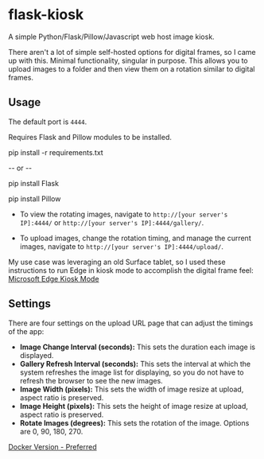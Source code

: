 # flask-kiosk

A simple Python/Flask/Pillow/Javascript web host image kiosk.

There aren't a lot of simple self-hosted options for digital frames, so I came up with this. Minimal functionality, singular in purpose. This allows you to upload images to a folder and then view them on a rotation similar to digital frames.

## Usage

The default port is `4444`.

Requires Flask and Pillow modules to be installed.

  pip install -r requirements.txt
  
  -- or --
  
  pip install Flask
  
  pip install Pillow
  

- To view the rotating images, navigate to `http://[your server's IP]:4444/` or `http://[your server's IP]:4444/gallery/`.

- To upload images, change the rotation timing, and manage the current images, navigate to `http://[your server's IP]:4444/upload/`.

My use case was leveraging an old Surface tablet, so I used these instructions to run Edge in kiosk mode to accomplish the digital frame feel: [Microsoft Edge Kiosk Mode](https://learn.microsoft.com/en-us/deployedge/microsoft-edge-configure-kiosk-mode)

## Settings

There are four settings on the upload URL page that can adjust the timings of the app:

- **Image Change Interval (seconds):** This sets the duration each image is displayed.
- **Gallery Refresh Interval (seconds):** This sets the interval at which the system refreshes the image list for displaying, so you do not have to refresh the browser to see the new images.
- **Image Width (pixels):** This sets the width of image resize at upload, aspect ratio is preserved.
- **Image Height (pixels):** This sets the height of image resize at upload, aspect ratio is preserved.
- **Rotate Images (degrees):** This sets the rotation of the image. Options are 0, 90, 180, 270.

[Docker Version - Preferred](https://hub.docker.com/r/cross512/flask-kiosk)
